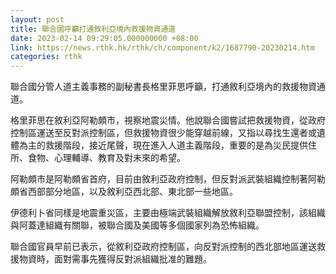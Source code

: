 ```yaml
---
layout: post
title: 聯合國呼籲打通敘利亞境內救援物資通道
date: 2023-02-14 09:29:05.000000000 +08:00
link: https://news.rthk.hk/rthk/ch/component/k2/1687790-20230214.htm
categories: rthk
---
```


聯合國分管人道主義事務的副秘書長格里菲思呼籲，打通敘利亞境內的救援物資通道。

格里菲思在敘利亞阿勒頗市，視察地震災情。他說聯合國嘗試把救援物資，從政府控制區運送至反對派控制區，但救援物資很少能穿越前線，又指以尋找生還者或遺體為主的救援階段，接近尾聲，現在進入人道主義階段，重要的是為災民提供住所、食物、心理輔導、教育及對未來的希望。

阿勒頗市是阿勒頗省首府，目前由敘利亞政府控制，但反對派武裝組織控制著阿勒頗省西部部分地區，以及敘利亞西北部、東北部一些地區。

伊德利卜省同樣是地震重災區，主要由極端武裝組織解放敘利亞聯盟控制，該組織與阿蓋達組織有關聯，被聯合國及美國等多個國家列為恐怖組織。

聯合國官員早前已表示，從敘利亞政府控制區，向反對派控制的西北部地區運送救援物資時，面對需事先獲得反對派組織批准的難題。
